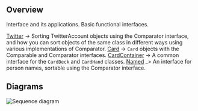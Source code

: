 ## Overview
Interface and its applications. Basic functional interfaces.

[Twitter](twitter/TwitterMain.java)         -> Sorting TwitterAccount objects using the Comparator interface, and how you can sort objects of the same class in different ways using various implementations of Comparator.
[Card](Card.java)                           -> `Card` objects with the Comparable and Comparator interfaces.
[CardContainer](CardContainer.java)         -> A common interface for the `CardDeck` and `CardHand` classes.
[Named](Named.java)                         _> An interface for person names, sortable using the Comparator interface.

## Diagrams
![Sequence diagram](https://www.plantuml.com/plantuml/png/hPBFQiCm38VlVWeTRRfczy16TznXPJ3ONTJ2CVXFS9KbCFRkSv9sesEjGwakRIBv-trAijap9kwy4xZZc62kf_6_Q7F7xcoBWU6DamtcXPB9FyzC2VF4QueceIyF2Z4HOVru4GGr-DoWusruW2tr_n-HCT0TS1-Lk8Wy5rcNiCkT-yOwaYVcLOFxBGqibVhyGDTHXLh_6Gbp_qj0BXTZ2nw7CRzo50mtKaqYFrTAmA6kN7YCFqql865TNZxxtcTBmA311at3QhNKyrmgrB-Fx82_WUZ4d30KzE9tQuZVnuFooi-iZ5WkNp38b7chu_WcBzfvzmq0)